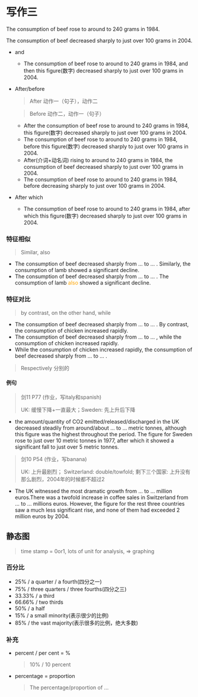 # 写作三

The consumption of beef rose to around to 240 grams in 1984.

The consumption of beef decreased sharply to just over 100 grams in 2004.



- and
  - The consumption of beef rose to around to 240 grams in 1984, and then this figure(数字) decreased sharply to just over 100 grams in 2004.
- After/before
  > After 动作一（句子），动作二
  
  > Before 动作二，动作一（句子）
  
  - After the consumption of beef rose to around to 240 grams in 1984, this figure(数字) decreased sharply to just over 100 grams in 2004.
  - The consumption of beef rose to around to 240 grams in 1984, before this figure(数字) decreased sharply to just over 100 grams in 2004.
  - After(介词+动名词) rising to around to 240 grams in 1984, the consumption of beef decreased sharply to just over 100 grams in 2004.
  - The consumption of beef rose to around to 240 grams in 1984, before decreasing sharply to just over 100 grams in 2004.
- After which
  - The consumption of beef rose to around to 240 grams in 1984, after which this figure(数字) decreased sharply to just over 100 grams in 2004.



### 特征相似

> Similar, also

- The consumption of beef decreased sharply from ... to ... . Similarly, the consumption of lamb showed a significant decline.
- The consumption of beef decreased sharply from ... to ... . The consumption of lamb <font color=orange>also</font> showed a significant decline.



### 特征对比

> by contrast, on the other hand, while

- The consumption of beef decreased sharply from ... to ... . By contrast, the consumption of chicken increased rapidly.
- The consumption of beef decreased sharply from ... to ... , while the consumption of chicken increased rapidly.
- While the consumption of chicken increased rapidly, the consumption of beef decreased sharply from ... to ... .



> Respectively 分别的



#### 例句

> 剑11 P77 (作业，写italy和spanish)
>
> UK: 缓慢下降+一直最大；Sweden: 先上升后下降

- the amount/quantity of CO2 emitted/released/discharged in the UK decreased steadily from around/about ... to ... metric tonnes, although this figure was the highest throughout the period. The figure for Sweden rose to just over 10 metric tonnes in 1977, after which it showed a significant fall to just over 5 metric tonnes.



> 剑10 P54 (作业，写banana)
>
> UK: 上升最剧烈； Switzerland: double/towfold; 剩下三个国家: 上升没有那么剧烈，2004年的时候都不超过2

- The UK witnessed the most dramatic growth from ... to ... million euros.There was a twofold increase in coffee sales in Switzerland from ... to ... millions euros. However, the figure for the rest three countries saw a much less significant rise, and none of them had exceeded 2 million euros by 2004.



## 静态图

> time stamp = 0or1, lots of unit for analysis, => graphing 

### 百分比

- 25% / a quarter / a fourth(四分之一)
- 75% / three quarters / three fourths(四分之三)
- 33.33% / a third
- 66.66% / two thirds
- 50% / a half
- 15% / a small minority(表示很少的比例)
- 85% / the vast majority(表示很多的比例，绝大多数)

### 补充

- percent / per cent = %

  > 10% / 10 percent

- percentage = proportion 

  > The percentage/proportion of ... 
